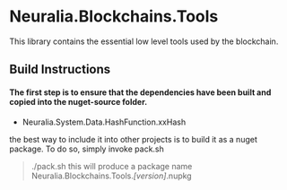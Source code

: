 # Neuralia.Blockchains.Tools

This library contains the essential low level tools used by the blockchain.


## Build Instructions

#### The first step is to ensure that the dependencies have been built and copied into the nuget-source folder.

 - Neuralia.System.Data.HashFunction.xxHash

the best way to include it into other projects is to build it as a nuget package. 
To do so, simply invoke pack.sh
> ./pack.sh
this will produce a package name Neuralia.Blockchains.Tools.*[version]*.nupkg
